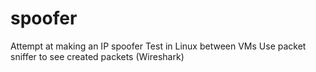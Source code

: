 # spoofer
Attempt at making an IP spoofer
Test in Linux between VMs
Use packet sniffer to see created packets (Wireshark)
